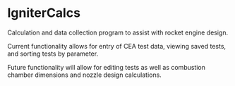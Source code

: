 # IgniterCalcs

Calculation and data collection program to assist with rocket engine design.

Current functionality allows for entry of CEA test data, viewing saved tests, and sorting tests by parameter.

Future functionality will allow for editing tests as well as combustion chamber dimensions and nozzle design calculations.

